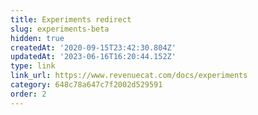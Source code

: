 ```yaml
---
title: Experiments redirect
slug: experiments-beta
hidden: true
createdAt: '2020-09-15T23:42:30.804Z'
updatedAt: '2023-06-16T16:20:44.152Z'
type: link
link_url: https://www.revenuecat.com/docs/experiments
category: 648c78a647c7f2002d529591
order: 2
---
```

